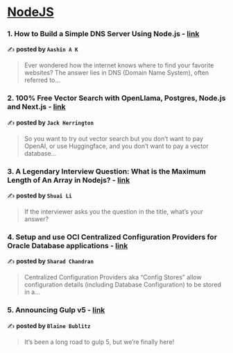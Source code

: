 
<h1><a href=https://medium.com/tag/nodejs/recommended target="_blank" rel="noopener noreferrer">NodeJS</a></h1>
<h3>1. How to Build a Simple DNS Server Using Node.js - <a href="https://medium.com/@aashin9605/how-to-build-a-simple-dns-server-using-node-js-05f9f899f011" target="_blank" rel="noopener noreferrer">link</a></h3>

✍️ **posted by `Aashin A K`**

<blockquote>Ever wondered how the internet knows where to find your favorite websites? The answer lies in DNS (Domain Name System), often referred to…</blockquote>

<h3>2. 100% Free Vector Search with OpenLlama, Postgres, Node.js and Next.js - <a href="https://medium.com/javascript-in-plain-english/100-free-vector-search-with-openllama-postgres-nodejs-and-nextjs-e496856766f7" target="_blank" rel="noopener noreferrer">link</a></h3>

✍️ **posted by `Jack Herrington`**

<blockquote>So you want to try out vector search but you don’t want to pay OpenAI, or use Huggingface, and you don’t want to pay a vector database…</blockquote>

<h3>3. A Legendary Interview Question: What is the Maximum Length of An Array in Nodejs? - <a href="https://medium.com/frontend-canteen/a-legendary-interview-question-what-is-the-maximum-length-of-an-array-in-nodejs-f7299a485f84" target="_blank" rel="noopener noreferrer">link</a></h3>

✍️ **posted by `Shuai Li`**

<blockquote>If the interviewer asks you the question in the title, what’s your answer?</blockquote>

<h3>4. Setup and use OCI Centralized Configuration Providers for Oracle Database applications - <a href="https://medium.com/@sharad-chandran/setting-up-and-working-with-centralized-configuration-providers-in-oracle-database-0713cee1c40f" target="_blank" rel="noopener noreferrer">link</a></h3>

✍️ **posted by `Sharad Chandran`**

<blockquote>Centralized Configuration Providers aka “Config Stores” allow configuration details (including Database Configuration) to be stored in a…</blockquote>

<h3>5. Announcing Gulp v5 - <a href="https://medium.com/gulpjs/announcing-gulp-v5-c67d077dbdb7" target="_blank" rel="noopener noreferrer">link</a></h3>

✍️ **posted by `Blaine Bublitz`**

<blockquote>It’s been a long road to gulp 5, but we’re finally here!</blockquote>

